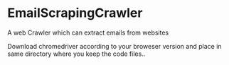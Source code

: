 # EmailScrapingCrawler
A web Crawler which can extract emails from websites

Download chromedriver according to your broweser version and place in same directory where you keep the code files..
